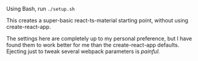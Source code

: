 Using Bash, run `./setup.sh`

This creates a super-basic react-ts-material starting point, without using create-react-app.

The settings here are completely up to my personal preference, but I have found them to work better
for me than the create-react-app defaults. Ejecting just to tweak several webpack parameters is
_painful._
